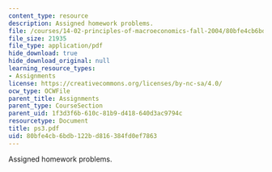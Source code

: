 ```yaml
---
content_type: resource
description: Assigned homework problems.
file: /courses/14-02-principles-of-macroeconomics-fall-2004/80bfe4cb6bdb122bd816384fd0ef7863_ps3.pdf
file_size: 21935
file_type: application/pdf
hide_download: true
hide_download_original: null
learning_resource_types:
- Assignments
license: https://creativecommons.org/licenses/by-nc-sa/4.0/
ocw_type: OCWFile
parent_title: Assignments
parent_type: CourseSection
parent_uid: 1f3d3f6b-610c-81b9-d418-640d3ac9794c
resourcetype: Document
title: ps3.pdf
uid: 80bfe4cb-6bdb-122b-d816-384fd0ef7863
---
```

Assigned homework problems.